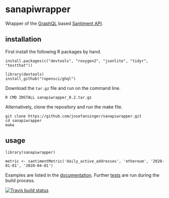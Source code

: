 # sanapiwrapper

Wrapper of the [GraphQL](https://graphql.org) based [Santiment API](https://neuro.santiment.net). 

## installation

First install the following R packages by hand.
```
install.packages(c("devtools", "roxygen2", "jsonlite", "tidyr", "testthat"))

library(devtools)
install_github("ropensci/ghql")
```
Download the `tar.gz` file and run on the command line.
```
R CMD INSTALL sanapiwrapper_0.2.tar.gz
```
Alternatively, clone the repository and run the make file.
```
git clone https://github.com/josefansinger/sanapiwrapper.git
cd sanapiwrapper
make
```

## usage

```
library(sanapiwrapper)

metric <- santimentMetric('daily_active_addresses', 'ethereum', '2020-01-01', '2020-04-01')
```

Examples are listed in the [documentation](https://github.com/josefansinger/sanapiwrapper/blob/master/man/sanapiwrapper_0.2.pdf). Further [tests](https://github.com/josefansinger/sanapiwrapper/tree/master/tests/testthat) are run during the build process.


[![Travis build status](https://travis-ci.com/josefansinger/sanapiwrapper.svg?branch=master)](https://travis-ci.com/josefansinger/sanapiwrapper)
